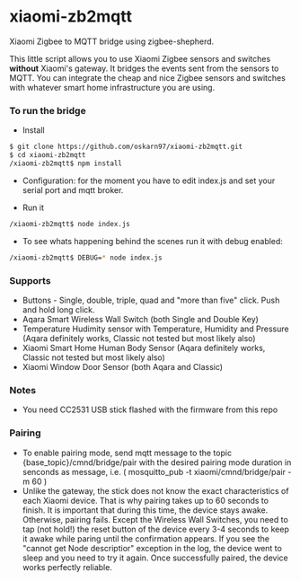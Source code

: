 # xiaomi-zb2mqtt
Xiaomi Zigbee to MQTT bridge using zigbee-shepherd.

This little script allows you to use Xiaomi Zigbee sensors and switches **without** Xiaomi's gateway. It bridges the events sent from the sensors to MQTT. You can 
integrate the cheap and nice Zigbee sensors and switches with whatever smart home infrastructure you are using.

### To run the bridge

* Install
```sh  
$ git clone https://github.com/oskarn97/xiaomi-zb2mqtt.git  
$ cd xiaomi-zb2mqtt  
/xiaomi-zb2mqtt$ npm install  
```
* Configuration: for the moment you have to edit index.js and set your serial port and mqtt broker.

* Run it
```sh  
/xiaomi-zb2mqtt$ node index.js  
```

* To see whats happening behind the scenes run it with debug enabled:
```sh  
/xiaomi-zb2mqtt$ DEBUG=* node index.js  
```
### Supports
* Buttons - Single, double, triple, quad and "more than five" click. Push and hold long click. 
* Aqara Smart Wireless Wall Switch (both Single and Double Key)
* Temperature Hudimity sensor with Temperature, Humidity and Pressure (Aqara definitely works, Classic not tested but most likely also)
* Xiaomi Smart Home Human Body Sensor (Aqara definitely works, Classic not tested but most likely also)
* Xiaomi Window Door Sensor (both Aqara and Classic)


### Notes
* You need CC2531 USB stick flashed with the firmware from this repo

### Pairing
* To enable pairing mode, send mqtt message to the topic {base_topic}/cmnd/bridge/pair with the desired pairing mode duration in senconds as message, i.e. ( mosquitto_pub -t xiaomi/cmnd/bridge/pair -m 60 )
* Unlike the gateway, the stick does not know the exact characteristics of each Xiaomi device. That is why pairing takes up to 60 seconds to finish. It is important that during this time, the device stays awake. Otherwise, pairing fails.
Except the Wireless Wall Switches, you need to tap (not hold!) the reset button of the device every 3-4 seconds to keep it awake while paring until the confirmation appears. If you see the "cannot get Node descriptior" exception in the log, the device went to sleep and you need to try it again. Once successfully paired, the device works perfectly reliable.
